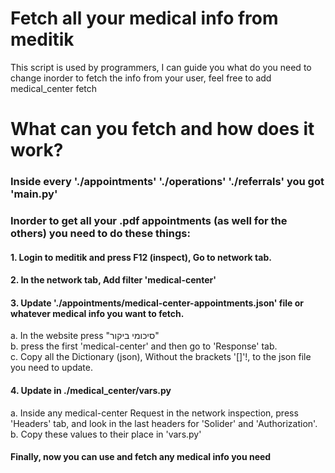 # Fetch all your medical info from meditik
This script is used by programmers, I can guide you what do you need to change 
inorder to fetch the info from your user, feel free to add medical_center fetch
# What can you fetch and how does it work?
### Inside every './appointments' './operations' './referrals'  you got 'main.py'
### Inorder to get all your .pdf appointments (as well for the others) you need to do these things:
#### 1. Login to meditik and press F12 (inspect), Go to network tab.
#### 2. In the network tab, Add filter 'medical-center'
#### 3. Update './appointments/medical-center-appointments.json' file or whatever medical info you want to fetch.
a. In the website press "סיכומי ביקור"  
b. press the first 'medical-center' and then go to 'Response' tab.  
c. Copy all the Dictionary (json), Without the brackets '[]'!, to the json file you need to update.  
#### 4. Update in ./medical_center/vars.py
a. Inside any medical-center Request in the network inspection, press 'Headers' tab, and look in the last headers for 'Solider' and 'Authorization'.  
b. Copy these values to their place in 'vars.py'  
#### Finally, now you can use and fetch any medical info you need 


 